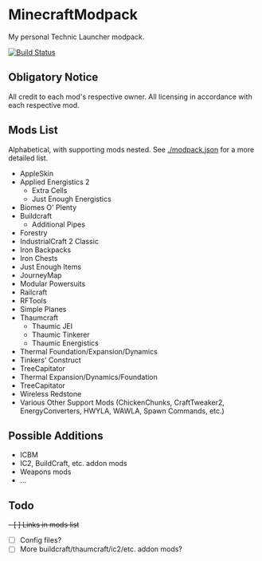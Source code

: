 # MinecraftModpack
My personal Technic Launcher modpack. 

[![Build Status](https://travis-ci.com/JLefebvre55/MinecraftModpack.svg?branch=master)](https://travis-ci.com/JLefebvre55/MinecraftModpack)

## Obligatory Notice

All credit to each mod's respective owner. All licensing in accordance with each respective mod.

## Mods List

Alphabetical, with supporting mods nested. See [./modpack.json](./modpack.json) for a more detailed list.

- AppleSkin
- Applied Energistics 2
  - Extra Cells
  - Just Enough Energistics
- Biomes O' Plenty
- Buildcraft
  - Additional Pipes
- Forestry
- IndustrialCraft 2 Classic
- Iron Backpacks
- Iron Chests
- Just Enough Items
- JourneyMap
- Modular Powersuits
- Railcraft
- RFTools
- Simple Planes
- Thaumcraft
  - Thaumic JEI
  - Thaumic Tinkerer
  - Thaumic Energistics
- Thermal Foundation/Expansion/Dynamics
- Tinkers' Construct
- TreeCapitator
- Thermal Expansion/Dynamics/Foundation
- TreeCapitator
- Wireless Redstone
- Various Other Support Mods (ChickenChunks, CraftTweaker2, EnergyConverters, HWYLA, WAWLA, Spawn Commands, etc.)

## Possible Additions

- ICBM
- IC2, BuildCraft, etc. addon mods
- Weapons mods
- ...

## Todo

~~- [ ] Links in mods list~~
- [ ] Config files?
- [ ] More buildcraft/thaumcraft/ic2/etc. addon mods?